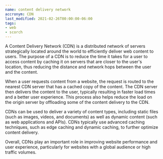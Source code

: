 ```yaml
---
name: content delivery network
accronym: CDN
last_modified: 2021-02-26T00:00:00-06:00
tags:
- web
- scorch
---
```

A Content Delivery Network (CDN) is a distributed network of servers strategically located around the world to efficiently deliver web content to users. The purpose of a CDN is to reduce the time it takes for a user to access content by caching it on servers that are closer to the user's location, thus reducing the distance and network hops between the user and the content.

When a user requests content from a website, the request is routed to the nearest CDN server that has a cached copy of the content. The CDN server then delivers the content to the user, typically resulting in faster load times and a better user experience. This process also helps reduce the load on the origin server by offloading some of the content delivery to the CDN.

CDNs can be used to deliver a variety of content types, including static files (such as images, videos, and documents) as well as dynamic content (such as web applications and APIs). CDNs typically use advanced caching techniques, such as edge caching and dynamic caching, to further optimize content delivery.

Overall, CDNs play an important role in improving website performance and user experience, particularly for websites with a global audience or high traffic volumes.